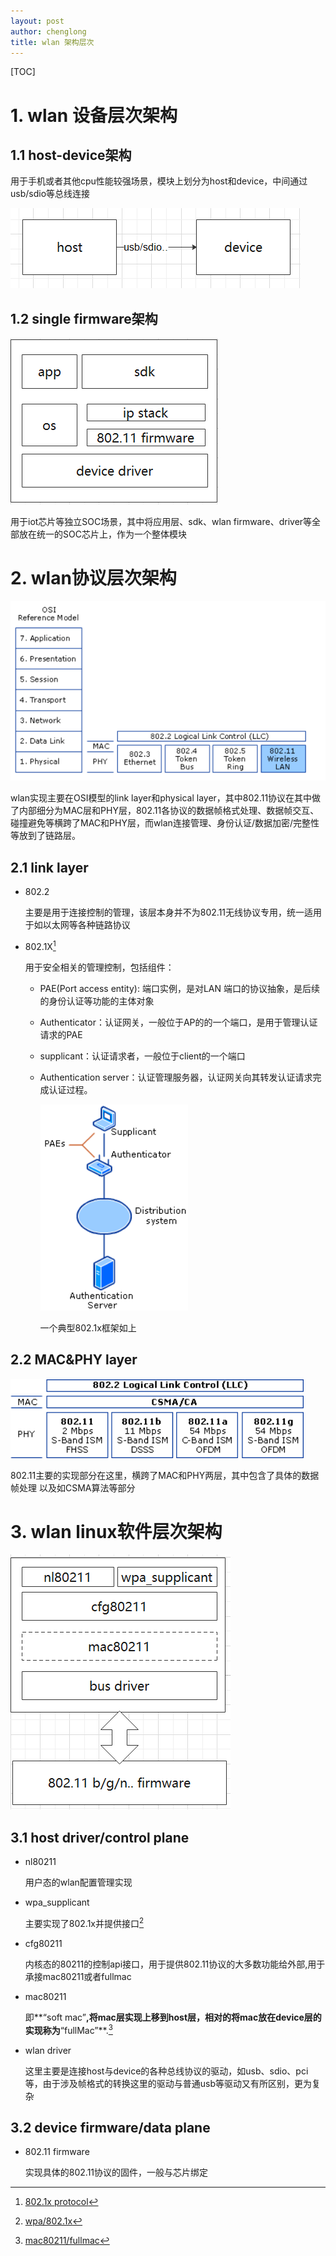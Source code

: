 ```yaml
---  
layout: post  
author: chenglong  
title: wlan 架构层次  
---  
```

[TOC]  

# 1. wlan 设备层次架构  

## 1.1 host-device架构  

用于手机或者其他cpu性能较强场景，模块上划分为host和device，中间通过usb/sdio等总线连接  

![image-20200509165357413](/pic/2020/05/image-20200509165357413.png)  

## 1.2 single firmware架构  

![image-20200509165941408](/pic/2020/05/image-20200509165941408.png)  

用于iot芯片等独立SOC场景，其中将应用层、sdk、wlan firmware、driver等全部放在统一的SOC芯片上，作为一个整体模块  

# 2. wlan协议层次架构  

![image-20200509161742333](/pic/2020/05/image-20200509161742333.png)  

wlan实现主要在OSI模型的link layer和physical layer，其中802.11协议在其中做了内部细分为MAC层和PHY层，802.11各协议的数据帧格式处理、数据帧交互、碰撞避免等横跨了MAC和PHY层，而wlan连接管理、身份认证/数据加密/完整性等放到了链路层。  

## 2.1 link layer  

- 802.2  

  主要是用于连接控制的管理，该层本身并不为802.11无线协议专用，统一适用于如以太网等各种链路协议  

- 802.1X[^1]  

  用于安全相关的管理控制，包括组件：  

  - PAE(Port access entity): 端口实例，是对LAN 端口的协议抽象，是后续的身份认证等功能的主体对象  

  - Authenticator：认证网关，一般位于AP的的一个端口，是用于管理认证请求的PAE  

  - supplicant：认证请求者，一般位于client的一个端口  

  - Authentication server：认证管理服务器，认证网关向其转发认证请求完成认证过程。  

    ![image-20200509163805408](/pic/wlan/image-20200509163805408.png)  

    一个典型802.1x框架如上  

## 2.2 MAC&PHY layer  

![image-20200509163844328](/pic/2020/05/image-20200509163844328.png)  

802.11主要的实现部分在这里，横跨了MAC和PHY两层，其中包含了具体的数据帧处理 以及如CSMA算法等部分  



# 3. wlan linux软件层次架构  

![image-20200509170510216](/pic/2020/05/image-20200509170510216.png)  

## 3.1 host driver/control plane  

- nl80211  

  用户态的wlan配置管理实现  

- wpa_supplicant  

  主要实现了802.1x并提供接口[^3]  

- cfg80211  

  内核态的80211的控制api接口，用于提供802.11协议的大多数功能给外部,用于承接mac80211或者fullmac  

- mac80211  

  即**“soft mac”**,将mac层实现上移到host层，相对的将mac放在device层的实现称为**“fullMac”**.[^2]  

- wlan driver  

  这里主要是连接host与device的各种总线协议的驱动，如usb、sdio、pci等，由于涉及帧格式的转换这里的驱动与普通usb等驱动又有所区别，更为复杂  

## 3.2 device firmware/data plane  

- 802.11 firmware  

  实现具体的802.11协议的固件，一般与芯片绑定  



[^1]:[802.1x protocol](https://1.ieee802.org/security/802-1x/)  
[^ 2]:[mac80211/fullmac](https://wireless.wiki.kernel.org/en/developers/documentation/glossary)  
[^3]:[wpa/802.1x](http://w1.fi/wpa_supplicant/)  
